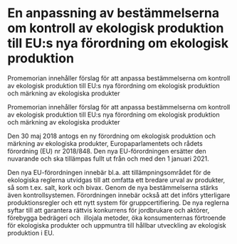 # En anpassning av bestämmelserna om kontroll av ekologisk produktion till EU:s nya förordning om ekologisk produktion

Promemorian innehåller förslag för att anpassa bestämmelserna om kontroll av ekologisk produktion till EU:s nya förordning om ekologisk produktion och märkning av ekologiska produkter

Promemorian innehåller förslag för att anpassa bestämmelserna om kontroll av ekologisk produktion till EU:s nya förordning om ekologisk produktion och märkning av ekologiska produkter

Den 30 maj 2018 antogs en ny förordning om ekologisk produktion och
märkning av ekologiska produkter, Europaparlamentets och rådets förordning (EU) nr 2018/848. Den nya EU-förordningen ersätter den nuvarande och ska tillämpas fullt ut från och med den 1 januari 2021.

Den nya EU-förordningen innebär bl.a. att tillämpningsområdet för de ekologiska reglerna utvidgas till att omfatta ett bredare urval av produkter, så som t.ex. salt, kork och bivax. Genom de nya bestämmelserna stärks även kontrollsystemen. Förordningen innebär också att det införs ytterligare produktionsregler och ett nytt system för gruppcertifiering. De nya reglerna syftar till att garantera rättvis konkurrens för jordbrukare och aktörer, förebygga bedrägeri och  illojala metoder, öka konsumenternas förtroende för ekologiska produkter och uppmuntra till hållbar utveckling av ekologisk produktion i EU.
